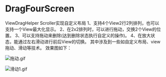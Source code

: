 # DragFourScreen
ViewDragHelper Scroller实现自定义布局
1、支持4个View2行2列排列，也可以支持一个View最大化显示。
2、在2x2排列时，可以进行拖动，交换2个View的位置。
3、可以支持拖动来删除(达到删除状态执行自定义的操作)。
4、在放大状态，能通过左右滑动进行前后View的切换。
其中涉及到一些如自定义布局、view拖动、滑动等技术。
效果图如下：

![拖动.gif](https://upload-images.jianshu.io/upload_images/13958217-30d628fc6d02eebb.gif?imageMogr2/auto-orient/strip)

![滑动1.gif](https://upload-images.jianshu.io/upload_images/13958217-d7aa8f660a5bf81a.gif?imageMogr2/auto-orient/strip)
